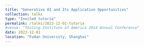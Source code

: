 ```yaml
---
title: "Generative AI and Its Application Opportunities"
collection: talks
type: "Invited tutoria"
permalink: /talks/2023-12-01-tutoria
#venue: "Testing Institute of America 2014 Annual Conference"
date: 2023-12-01
location: "Fudan University, Shanghai"
---
```



